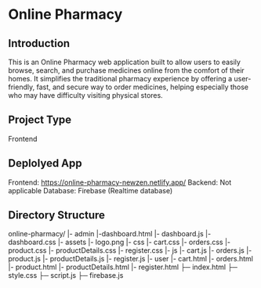 # Online Pharmacy


## Introduction

This is an Online Pharmacy web application built to allow users to easily browse, search, and purchase medicines online from the comfort of their homes.
It simplifies the traditional pharmacy experience by offering a user-friendly, fast, and secure way to order medicines, helping especially those who may have difficulty visiting physical stores.


## Project Type

Frontend 


## Deplolyed App

Frontend: https://online-pharmacy-newzen.netlify.app/
Backend: Not applicable
Database: Firebase (Realtime database)

## Directory Structure

online-pharmacy/
|- admin
    |-dashboard.html
    |- dashboard.js
    |- dashboard.css
|- assets
    |- logo.png
|- css
    |- cart.css
    |- orders.css
    |- product.css
    |- productDetails.css
    |- register.css
|- js
    |- cart.js
    |- orders.js
    |- product.js
    |- productDetails.js
    |- register.js
|- user
    |- cart.html
    |- orders.html
    |- product.html
    |- productDetails.html
    |- register.html
├─ index.html
├─ style.css
├─ script.js
├─ firebase.js


